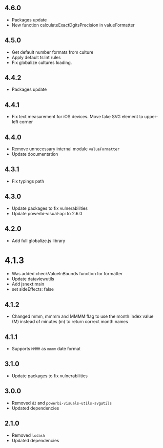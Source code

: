 ## 4.6.0
* Packages update
* New function calculateExactDgitsPrecision in valueFormatter

## 4.5.0
* Get default number formats from culture
* Apply default tslint rules
* Fix globalize cultures loading.

## 4.4.2
* Packages update

## 4.4.1
* Fix text measurement for iOS devices. Move fake SVG element to upper-left corner

## 4.4.0
* Remove unnecessary internal module `valueFormatter`
* Update documentation

## 4.3.1
* Fix typings path

## 4.3.0
* Update packages to fix vulnerabilities
* Update powerbi-visual-api to 2.6.0

## 4.2.0
* Add full globalize.js library

# 4.1.3
* Was added checkValueInBounds function for formatter
* Update dataviewutils
* Add jsnext:main
* set sideEffects: false

## 4.1.2
* Changed mmm, mmmm and MMMM flag to use the month index value (M) instead of minutes (m) to return correct month names

## 4.1.1
* Supports `MMMM` as `mmmm` date format

## 3.1.0
* Update packages to fix vulnerabilities

## 3.0.0
* Removed `d3` and `powerbi-visuals-utils-svgutils`
* Updated dependencies

## 2.1.0
* Removed `lodash`
* Updated dependencies

